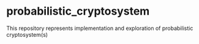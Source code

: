 # probabilistic_cryptosystem
 This repository represents implementation and exploration of probabilistic cryptosystem(s)
